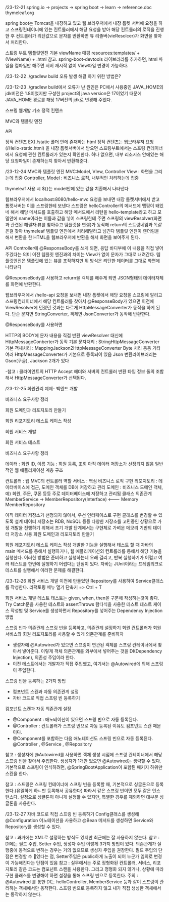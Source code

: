 /23-12-21 spring.io -> projects -> spring boot -> learn -> reference.doc thymeleaf.org

spring boot는 Tomcat을 내장하고 있고 웹 브라우저에서 내장 톰켓 서버에 요청을 하고 스프링컨테이너에 있는 컨트롤러에서 해당 요청을 받아 해당 컨트롤러의 로직을 진행한 후 컨트롤러가 리턴값으로 문자를 반환하면 뷰 리졸버(vieResolcer)가 화면을 찾아서 처리한다.

스트링 부트 템플릿엔진 기본 viewName 매핑
resources:templates/ +(ViewName) + .html
참고. spring-boot-devtools 라이브러리를 추가하면, html 파일을 컴파일만 해주면 서버 재시작 없이 View파일 변경이 가능하다.

/23-12-22 ./gradlew build 오류 발생 해결 하기 위한 방법은?

/23-12-23 ./gradlew build에서 오류가 난 원인은 PC에서 사용중인 JAVA_HOME의 jdk버전은 1.8이었지만 구성한 project의 java version은 17이었기 때문에 JAVA_HOME 경로를 해당 17버전의 jdk로 변경해 주었다.

스프링 웹개발 기초
정적 컨텐츠

MVC와 템플릿 엔진

API

정적 컨텐츠 EX) /static 폴더 안에 존재하는 html 정적 컨텐츠는 웹브라우저 요청 (/Hello-static.html) 을 내장 톰켓서버에서 받으면 스프링부트에서는 스프링 컨테이너에서 요청에 관한 컨트롤러가 있는지 확인한다. 허나 없으면, 내부 리소시스 안에있는 해당 요청파일이 존재하는지 찾아서 반환해준다.

/23-12-24 MVC와 템플릿 엔진 MVC:Model, VIew, Controller View : 화면을 그리는데 집중 Controller, Model : 비즈니스 로직, 내부적인 처리하는데 집중

thymeleaf 사용 시 ${}는 model안에 있는 값을 치환해서 나타낸다

웹브라우저에서 localhost:8080/hello-mvc 요청을 보내면 내장 톰켓서버에서 받고 톰켓서버는 이를 스프링한테 보낸다 스프링은 helloController의 메서드에 맵핑이 돼있네 해서 해당 메서드를 호출하고 해당 메서드에서 리턴을 hello-template라고 하고 모델안에 name이라는 이름과 값을 넣어 스프링한테 주면 스프링의 viewResolver(화면과 관련된 해결자:뷰를 찾아주고 템플릿을 연결)가 동작해 return의 스트링네임과 똑같은걸 찾아 thymeleaf 템플릿 엔진에서 처리해달라고 넘긴다 템플릿 엔진이 렌더링을 해서 변환을 한 HTML을 웹브라우저에 반환을 해서 화면을 보여주게 된다.

API Controller에 @ResponseBody를 쓰게 되면, 응답 바디부에 이 내용을 직접 넣어주겠다는 의미 이전 템플릿 엔진과의 차이는 View가 없이 문자가 그대로 내려간다. 템플릿엔진은 템플릿에 있는 뷰를 조작하지만 위 방식은 리턴한 데이터를 그대로 화면에 나타낸다

@ResponseBody를 사용하고 return을 객체를 해주게 되면 JSON형태의 데이터자체를 화면에 반환한다.

웹브라우저에서 /hello-api 요청을 보내면 내장 톰켓에서 해당 요청을 스프링에 알리고 스프링컨테이너에서 해당 컨트롤러를 찾아서 @ResponseBody가 있으면 이전에 ViewResolver에 던졌던 것과는 다르게 HttpMessageConverter가 동작을 하게 된다. 단순 문자면 StringConverter, 객체면 JsonConverter가 동작해 반환한다.

@ResponseBody를 사용하면

HTTP의 BODY에 문자 내용을 직접 반환
viewResolver 대신에 HttpMessageConberter가 동작
기본 문자처리 : StringHttpMessageConverter
기본 객체처리 : MappingJackson2HttpMessageConverter
Byte 처리 등등 기타 여러 HttpMessageConverter가 기본으로 등록되어 있음
Json 변환라이브러리는 Gson(구글), Jackson 2개가 있다

-참고 : 클라이언트의 HTTP Accept 헤더와 서버의 컨트롤러 반환 타입 정보 둘의 조합해서 HttpMessageConverter가 선택된다.

/23-12-25 회원관리 예제- 백엔드 개발

비즈니스 요구사항 정리

회원 도메인과 리포지토리 만들기

회원 리포지토리 테스트 케이스 작성

회원 서비스 개발

회원 서비스 테스트

비즈니스 요구사항 정리

데이터 : 회원 ID, 이름
기능 : 회원 등록, 조회
아직 데이터 저장소가 선정되지 않음
일반적인 웹 애플리케이션 계층 구조

컨트롤러 : 웹 MVC의 컨트롤러 역할
서비스 : 핵심 비즈니스 로직 구현
리포지토리 : 데이터베이스에 접근, 도메인 객체를 DB에 저장하고 관리
도메인 : 비즈니스 도메인 객체, 예) 회원, 주문, 쿠폰 등등 주로 데이터베이스에 저장하고 관리됨
클래스 의존관계 MemberService -> MemberRepository(Interface) <--- Memory MemberRepository

아직 데이터 저장소가 선정되지 않아서, 우선 인터페이스로 구현 클래스를 변경할 수 있도록 설계
데이터 저장소는 RDB, NoSQL 등등 다양한 저장소를 고민중인 상황으로 가정
개발을 진행하기 위해서 초기 개발 단계에서는 구현체로 가벼운 메모리 기반의 데이터 저장소 사용
회원 도메인과 리포지토리 만들기

회원 레포지토리 테스트 케이스 작성
개발한 기능을 실행해서 테스트 할 때 자바의 main 메서드를 통해서 실행하거나, 웹 애플리케이션의 컨트롤러를 통해서 해당 기능을 실행한다.
이러한 방법은 준비하고 실행하는데 오래 걸리고, 반복 실행하기가 어렵고 여러 테스트를 한번에 실행하기 어렵다는 단점이 있다. 
자바는 JUnit이라는 프레임워크로 테스트를 실행해서 이러한 문제를 해결한다.

/23-12-26
회원 서비스 개발 
이전에 만들었던 Repository를 사용하여 Service클래스를 작성한다.
리팩토링 메뉴 열기 단축키 => Ctrl + T

회원 서비스 개발 테스트
테스트는 given, when, then을 구분해 작성하는것이 좋다.
Try Catch문을 사용한 테스트와 assertThrows 람다식을 사용한 테스트 
테스트 케이스 작성법 및 
Service를 생성하면서 Repository를 넣어주는
Dependency Injection 방법

스프링 빈과 의존관계
스프링 빈을 등록하고, 의존관계 설정하기
회원 컨트롤러가 회원서비스와 회원 리포지토리를 사용할 수 있게 의존관계를 준비하자
- 생성자에 @Autowired가 있으면 스프링이 연관된 객체를 스프링 컨테이너에서 찾아서 넣어준다. 이렇게 객체 의존관계를 외부에서 넣어주는 것을 DI(Dependency Injection), 의존성 주입이라 한다.
- 이전 테스트에서는 개발자가 직접 주입했고, 여기서는 @Autowired에 의해 스프링이 주입한다.

스프링 빈을 등록하는 2가지 방법
- 컴포넌트 스캔과 자동 의존관계 설정
- 자바 코드로 직접 스프링 빈 등록하기

컴포넌트 스캔과 자동 의존관계 설정
- @Component : 애노테이션이 있으면 스프링 빈으로 자동 등록된다.
- @Controller : 컨트롤러가 스프링 빈으로 자동 등록된 이유도 컴포넌트 스캔 때문이다.
- @Component를 포함하는 다음 애노테이션도 스프링 빈으로 자동 등록된다. @Controller , @Service , @Repository

참고 : 생성자에 @Autowired를 사용하면 객체 생성 시점에 스프링 컨테이너에서 해당 스프링 빈을 찾아서 주입한다. 
생성자가 1개만 있으면 @Autowired는 생략할 수 있다.
기본적으로 스프링이 인식하려면, @SpringBootApplication이 포함된 패키지 하위만 스캔을 한다.

참고 : 스프링은 스프링 컨테이너에 스프링 빈을 등록할 때, 기본적으로 싱글톤으로 등록한다.(유일하게 하ㄴ만 등록해서 공유한다)
따라서 같은 스프링 빈이면 모두 같은 인스턴스다. 설정으로 싱글톤이 아니게 설정할 수 있지만, 특별한 경우를 제외하면 대부분 싱글톤을 사용한다.

/23-12-27
자바 코드로 직접 스프링 빈 등록하기
Config클래스를 생성해 @Configuration 어노테이션을 사용하고 @Bean 메서드를 생성하면 Service와 Repository를 생성할 수 있다.

참고 : 과거에는 XML로 설정하는 방식도 있지만 최근에는 잘 사용하지 않는다.
참고 : DI에는 필드 주입, Setter 주입, 생성자 주입 이렇게 3가지 방법이 있다.
의존관계가 실행중에 동적으로 변하는 경우는 거의 없으므로 생성자 주입을 권장한다.
필드 주입의 단점은 변경할 수 있다는 점, Setter주입은 public하게 노출이 되어 누군가 임의로 변경이 가능해진다는 단점이 있음
참고 : 실무에서는 주로 정형화된 컨트롤러, 서비스, 리포지토리 같은 코드는 컴포넌트 스캔을 사용한다.
그리고 정형화 되지 않거나, 상황에 따라 구현 클래스를 변경해야 하면 설정을 통해 스프링 빈으로 등록한다.
주의 : @Autowired 를 통한 DI는 helloController, MemberService 등과 같이 스프링이 관리하는 객체에서만 동작한다.
스프링 빈으로 등록하지 않고 내가 직접 생성한 객체에서는 동작하지 않는다.
